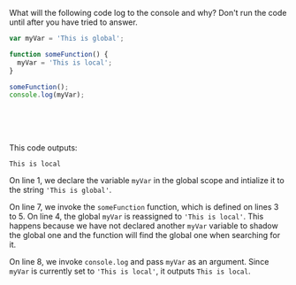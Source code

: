 What will the following code log to the console and why? Don't run the code until after you have tried to answer.

```js
var myVar = 'This is global';

function someFunction() {
  myVar = 'This is local';
}

someFunction();
console.log(myVar);
```

<br>
<br>
<br>

This code outputs:

```
This is local
```

On line 1, we declare the variable `myVar` in the global scope and intialize it to the string `'This is global'`.

On line 7, we invoke the `someFunction` function, which is defined on lines 3 to 5. On line 4, the global `myVar` is reassigned to `'This is local'`. This happens because we have not declared another `myVar` variable to shadow the global one and the function will find the global one when searching for it.

On line 8, we invoke `console.log` and pass `myVar` as an argument. Since `myVar` is currently set to `'This is local'`, it outputs `This is local`.

